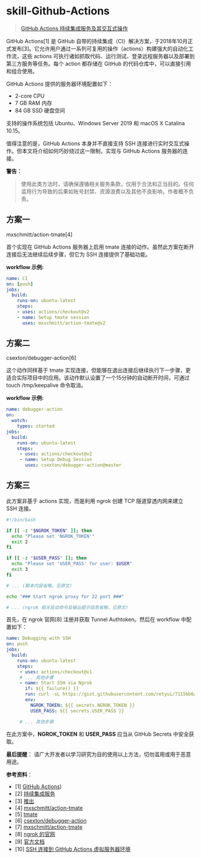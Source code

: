 # skill-Github-Actions
> [GitHub Actions 持续集成服务及其交互式操作](https://mp.weixin.qq.com/s?__biz=MzU1MzY4NzQ1OA==&mid=2247487289&idx=1&sn=ec130e70f0a8887ebcdc11241af8d2ac&chksm=fbee4ff4cc99c6e2405c0715cd9b0b3b8893150fa9d77911a8702911bc0a5de8b78ea9b5f9df&scene=21#wechat_redirect)

GitHub Actions[1] 是 GitHub 自带的持续集成（CI）解决方案，于2018年10月正式发布[3]。它允许用户通过一系列可复用的操作（actions）构建强大的自动化工作流，这些 actions 可执行诸如抓取代码、运行测试、登录远程服务器以及部署到第三方服务等任务。每个 action 都存储在 GitHub 的代码仓库中，可以直接引用和组合使用。

GitHub Actions 提供的服务器环境配置如下：

- 2-core CPU
- 7 GB RAM 内存
- 84 GB SSD 硬盘空间

支持的操作系统包括 Ubuntu、Windows Server 2019 和 macOS X Catalina 10.15。

值得注意的是，GitHub Actions 本身并不直接支持 SSH 连接进行实时交互式操作。但本文将介绍如何巧妙绕过这一限制，实现与 GitHub Actions 服务器的连接。

**警告：**
> 使用此类方法时，请确保遵循相关服务条款，仅用于合法和正当目的。任何滥用行为导致的后果如账号封禁、资源浪费以及其他不良影响，作者概不负责。

## 方案一
mxschmitt/action-tmate[4]

首个实现在 GitHub Actions 服务器上启用 tmate 连接的动作。虽然此方案在断开连接后无法继续后续步骤，但它为 SSH 连接提供了基础功能。

**workflow 示例:**

```yaml
name: CI
on: [push]
jobs:
  build:
    runs-on: ubuntu-latest
    steps:
    - uses: actions/checkout@v2
    - name: Setup tmate session
      uses: mxschmitt/action-tmate@v2
```
## 方案二
csexton/debugger-action[6]

这个动作同样基于 tmate 实现连接，但能够在退出连接后继续执行下一步骤，更适合实际项目中的应用。该动作默认设置了一个15分钟的自动断开时间，可通过 
touch /tmp/keepalive
 命令取消。

**workflow 示例:**
```yaml
name: debugger-action
on: 
  watch:
    types: started
jobs:
  build:
    runs-on: ubuntu-latest
    steps:
     - uses: actions/checkout@v2
     - name: Setup Debug Session
       uses: csexton/debugger-action@master
```

## 方案三
此方案非基于 actions 实现，而是利用 ngrok 创建 TCP 隧道穿透内网来建立 SSH 连接。
```bash
#!/bin/bash

if [[ -z "$NGROK_TOKEN" ]]; then
  echo "Please set 'NGROK_TOKEN'"
  exit 2
fi

if [[ -z "$USER_PASS" ]]; then
  echo "Please set 'USER_PASS' for user: $USER"
  exit 3
fi

# ... (脚本内容省略，见原文)

echo "### Start ngrok proxy for 22 port ###"

# ... (ngrok 相关启动命令及输出提示信息省略，见原文)
```

首先，在 ngrok 官网[8] 注册并获取 Tunnel Authtoken。然后在 workflow 中配置如下：
```yaml
name: Debugging with SSH
on: push
jobs:
  build:
    runs-on: ubuntu-latest
    steps:
     - uses: actions/checkout@v1
     # ... 其他步骤
     - name: Start SSH via Ngrok
       if: ${{ failure() }}
       run: curl -sL https://gist.githubusercontent.com/retyui/7115bb6acf151351a143ec8f96a7c561/raw/7099b9db76729dc5761da72aa8525f632d8875c9/debug-github-actions.sh | bash
       env:
         NGROK_TOKEN: ${{ secrets.NGROK_TOKEN }}
         USER_PASS: ${{ secrets.USER_PASS }}

     # ... 其他步骤
```
在此方案中，**NGROK_TOKEN** 和 **USER_PASS** 应当从 GitHub Secrets 中安全获取。

**最后提醒**： 请广大开发者以学习研究为目的使用以上方法，切勿滥用或用于恶意用途。

**参考资料**：
- [1] [GitHub Actions](https://github.com/features/actions))
- [2] [持续集成服务](http://www.ruanyifeng.com/blog/2015/09/continuous-integration.html)
- [3] [推出](https://github.blog/changelog/2018-10-16-github-actions-limited-beta/)
- [4] [mxschmitt/action-tmate](https://p3terx.com/go/aHR0cHM6Ly9naXRodWIuY29tL214c2NobWl0dC9hY3Rpb24tdG1hdGU=)
- [5] [tmate](https://github.com/tmate-io/tmate)
- [6] [csexton/debugger-action](https://p3terx.com/go/aHR0cHM6Ly9naXRodWIuY29tL2NzZXh0b24vZGVidWdnZXItYWN0aW9u)
- [7] [mxschmitt/action-tmate](https://p3terx.com/go/aHR0cHM6Ly9naXRodWIuY29tL214c2NobWl0dC9hY3Rpb24tdG1hdGU=)
- [8] [ngrok 的官网](https://ngrok.com/)
- [9] [官方文档](https://docs.github.com/cn/actions/configuring-and-managing-workflows/creating-and-storing-encrypted-secrets)
- [10] [SSH 连接到 GitHub Actions 虚拟服务器环境](https://p3terx.com/archives/ssh-to-the-github-actions-virtual-server-environment.html)